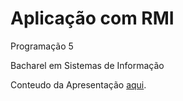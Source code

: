 Aplicação com RMI
==============

Programação 5

Bacharel em Sistemas de Informação

Conteudo da Apresentação <a href="https://github.com/FabricioRonchi/RMI" target="blank">aqui</a>.
